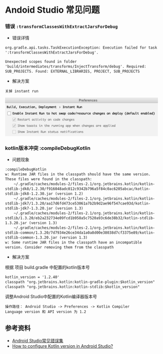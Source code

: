 # Andoid Studio 常见问题

### 错误 ```:transformClassesWithExtractJarsForDebug```

- 错误详情

```
org.gradle.api.tasks.TaskExecutionException: Execution failed for task ':transformClassesWithExtractJarsForDebug'.
```

```
Unexpected scopes found in folder 'build/intermediates/transforms/InjectTransform/debug'. Required: SUB_PROJECTS. Found: EXTERNAL_LIBRARIES, PROJECT, SUB_PROJECTS
```

- 解决方案

```
关掉 instant run
```

![](disable_instant_run.png)


### kotlin版本冲突 :compileDebugKotlin

- 问题现象

```
:compileDebugKotlin
w: Runtime JAR files in the classpath should have the same version. These files were found in the classpath:
    ~/.gradle/caches/modules-2/files-2.1/org.jetbrains.kotlin/kotlin-stdlib-jdk8/1.2.30/f916048adc012c9342b796a5f84c0ac6205abcac/kotlin-stdlib-jdk8-1.2.30.jar (version 1.2)
    ~/.gradle/caches/modules-2/files-2.1/org.jetbrains.kotlin/kotlin-stdlib-jdk7/1.3.20/aa17d6fd473ce53061a7b2b9d2ae96f547cae93d/kotlin-stdlib-jdk7-1.3.20.jar (version 1.3)
    ~/.gradle/caches/modules-2/files-2.1/org.jetbrains.kotlin/kotlin-stdlib/1.3.20/eb2a232734e09fcd1b958a5c7520a93c6de38b32/kotlin-stdlib-1.3.20.jar (version 1.3)
    ~/.gradle/caches/modules-2/files-2.1/org.jetbrains.kotlin/kotlin-stdlib-common/1.3.20/7d7934e26ce34da1a0a8d00e38038d7cf3375e89/kotlin-stdlib-common-1.3.20.jar (version 1.3)
w: Some runtime JAR files in the classpath have an incompatible version. Consider removing them from the classpath
```

- 解决方案


根据 项目 build.gradle 中配置的kotlin版本号

```
kotlin_version = '1.2.40'
classpath "org.jetbrains.kotlin:kotlin-gradle-plugin:$kotlin_version"
classpath "org.jetbrains.kotlin:kotlin-stdlib:$kotlin_version"
```

调整Android Studio中配置的Kotlin编译器版本号

```
操作路径： Android Studio -> Preferences -> Kotlin Compiler
Language version 和 API version 为 1.2
```


## 参考资料

- [Android Studio常见错误集](http://xyzlf.cn/2017/04/10/android-studio-error.html)
- [How to configure Kotlin version in Android Studio?](https://stackoverflow.com/questions/45158803/how-to-configure-kotlin-version-in-android-studio/45158914)